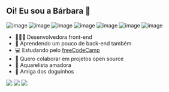 ## Oi! Eu sou a Bárbara 👋

![image](https://img.shields.io/badge/HTML5-E34F26?style=for-the-badge&logo=html5&logoColor=white)
![image](https://img.shields.io/badge/CSS3-1572B6?style=for-the-badge&logo=css3&logoColor=white)
![image](https://img.shields.io/badge/JavaScript-323330?style=for-the-badge&logo=javascript&logoColor=F7DF1E)
![image](https://img.shields.io/badge/Bootstrap-563D7C?style=for-the-badge&logo=bootstrap&logoColor=white)
![image](https://img.shields.io/badge/Sass-CC6699?style=for-the-badge&logo=sass&logoColor=white)
![image](https://img.shields.io/badge/React-20232A?style=for-the-badge&logo=react&logoColor=61DAFB)
![image](https://img.shields.io/badge/MySQL-00000F?style=for-the-badge&logo=mysql&logoColor=white)


* 👩🏻‍💻 Desenvolvedora front-end
* 🌱 Aprendendo um pouco de back-end também
* 💻 Estudando pelo [freeCodeCamp](https://github.com/freeCodeCamp)
* 👯 Quero colaborar em projetos open source
* 🎨 Aquarelista amadora
* 🐶 Amiga dos doguinhos

<a href="https://barbaraaliverti.github.io/" target="_blank"><img src="https://img.shields.io/badge/Portfolio-100000?style=for-the-badge&logo=github&logoColor=white"/></a>
<a href="https://www.linkedin.com/in/barbaraaliverti/" target="_blank"><img src="https://img.shields.io/badge/LinkedIn-0077B5?style=for-the-badge&logo=linkedin&logoColor=white"/></a>
<a href="https://www.hackerrank.com/barbaraaliverti" target="_blank"><img src="https://img.shields.io/badge/-Hackerrank-2EC866?style=for-the-badge&logo=HackerRank&logoColor=white"/></a>

<!--
**barbaraaliverti/barbaraaliverti** is a ✨ _special_ ✨ repository because its `README.md` (this file) appears on your GitHub profile.

Here are some ideas to get you started:

- 🔭 I’m currently working on ...
- 🌱 I’m currently learning ...
- 👯 I’m looking to collaborate on ...
- 🤔 I’m looking for help with ...
- 💬 Ask me about ...
- 📫 How to reach me: ...
- 😄 Pronouns: ...
- ⚡ Fun fact: ...
-->
